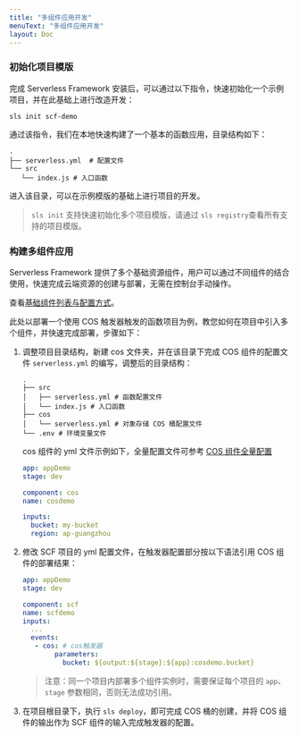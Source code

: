 ```yaml
---
title: "多组件应用开发"
menuText: "多组件应用开发"
layout: Doc
---
```


<!-- TODO: 更新 自定义组件 说明 -->

### 初始化项目模版

完成 Serverless Framework 安装后，可以通过以下指令，快速初始化一个示例项目，并在此基础上进行改造开发：

```
sls init scf-demo
```

通过该指令，我们在本地快速构建了一个基本的函数应用，目录结构如下：

```
.
├── serverless.yml  # 配置文件
└── src
   └── index.js # 入口函数
```

进入该目录，可以在示例模版的基础上进行项目的开发。

> `sls init` 支持快速初始化多个项目模版，请通过 `sls registry`查看所有支持的项目模版。

### 构建多组件应用

Serverless Framework 提供了多个基础资源组件，用户可以通过不同组件的结合使用，快速完成云端资源的创建与部署，无需在控制台手动操作。

查看[基础组件列表与配置方式]()。

此处以部署一个使用 COS 触发器触发的函数项目为例，教您如何在项目中引入多个组件，并快速完成部署，步骤如下：

1. 调整项目目录结构，新建 cos 文件夹，并在该目录下完成 COS 组件的配置文件 `serverless.yml` 的编写，调整后的目录结构：

   ```
   .
   ├── src
   │   ├── serverless.yml # 函数配置文件
   │   └── index.js # 入口函数
   ├── cos
   │   └── serverless.yml # 对象存储 COS 桶配置文件
   └── .env # 环境变量文件
   ```

   cos 组件的 yml 文件示例如下，全量配置文件可参考 [COS 组件全量配置](https://github.com/serverless-components/tencent-cos/blob/master/docs/configure.md)

   ```yml
   app: appDemo
   stage: dev

   component: cos
   name: cosdemo

   inputs:
     bucket: my-bucket
     region: ap-guangzhou
   ```

2. 修改 SCF 项目的 yml 配置文件，在触发器配置部分按以下语法引用 COS 组件的部署结果：

   ```yml
   app: appDemo
   stage: dev

   component: scf
   name: scfdemo
   inputs:
     ...
     events:
      - cos: # cos触发器
           parameters:
             bucket: ${output:${stage}:${app}:cosdemo.bucket}
   ```

   > 注意：同一个项目内部署多个组件实例时，需要保证每个项目的 `app`、`stage` 参数相同，否则无法成功引用。

3. 在项目根目录下，执行 `sls deploy`，即可完成 COS 桶的创建，并将 COS 组件的输出作为 SCF 组件的输入完成触发器的配置。
